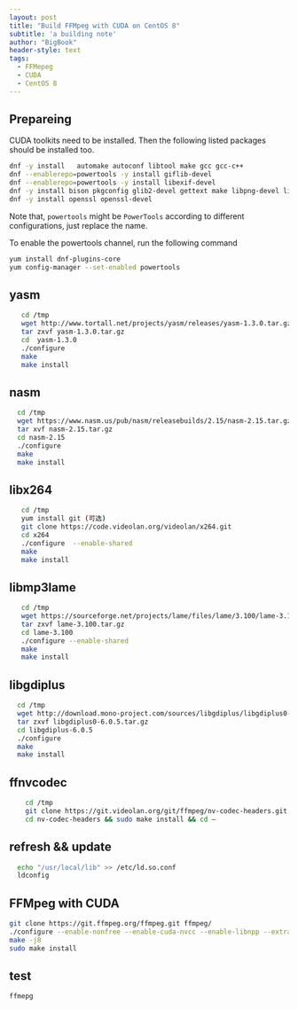 ```yaml
---
layout: post
title: "Build FFMpeg with CUDA on CentOS 8"
subtitle: 'a building note'
author: "BigBook"
header-style: text
tags:
  - FFMepeg
  - CUDA
  - CentOS 8
---
```


## Prepareing

CUDA toolkits need to be installed. 
Then the following listed packages should be installed too.

```bash
dnf -y install   automake autoconf libtool make gcc gcc-c++
dnf --enablerepo=powertools -y install giflib-devel
dnf --enablerepo=powertools -y install libexif-devel
dnf -y install bison pkgconfig glib2-devel gettext make libpng-devel libjpeg-devel libtiff-devel libexif-devel giflib-devel libX11-devel freetype-devel fontconfig-devel  cairo-devel fribidi-devel
dnf -y install openssl openssl-devel
```

Note that, `powertools` might be `PowerTools` according to different configurations, just replace the name.

To enable the powertools channel, run the following command

```bash
yum install dnf-plugins-core
yum config-manager --set-enabled powertools
```



## yasm

```bash
   cd /tmp
   wget http://www.tortall.net/projects/yasm/releases/yasm-1.3.0.tar.gz
   tar zxvf yasm-1.3.0.tar.gz
   cd  yasm-1.3.0
   ./configure 
   make 
   make install
```

## nasm

```bash
  cd /tmp
  wget https://www.nasm.us/pub/nasm/releasebuilds/2.15/nasm-2.15.tar.gz
  tar xvf nasm-2.15.tar.gz
  cd nasm-2.15
  ./configure 
  make 
  make install
```

## libx264

```bash
   cd /tmp
   yum install git (可选)
   git clone https://code.videolan.org/videolan/x264.git
   cd x264
   ./configure  --enable-shared
   make 
   make install
```

## libmp3lame

```bash
   cd /tmp
   wget https://sourceforge.net/projects/lame/files/lame/3.100/lame-3.100.tar.gz
   tar zxvf lame-3.100.tar.gz
   cd lame-3.100
   ./configure --enable-shared
   make 
   make install
```

## libgdiplus

```bash
  cd /tmp
  wget http://download.mono-project.com/sources/libgdiplus/libgdiplus0-6.0.5.tar.gz
  tar zxvf libgdiplus0-6.0.5.tar.gz
  cd libgdiplus-6.0.5
  ./configure
  make 
  make install
```

## ffnvcodec

```bash
    cd /tmp
    git clone https://git.videolan.org/git/ffmpeg/nv-codec-headers.git
    cd nv-codec-headers && sudo make install && cd –

```

## refresh && update

```bash
  echo "/usr/local/lib" >> /etc/ld.so.conf
  ldconfig
```

## FFMpeg with CUDA

```bash
git clone https://git.ffmpeg.org/ffmpeg.git ffmpeg/
./configure --enable-nonfree --enable-cuda-nvcc --enable-libnpp --extra-cflags=-I/usr/local/cuda/include --extra-ldflags=-L/usr/local/cuda/lib64 --disable-static --enable-shared
make -j8
sudo make install
```

## test

```bash
ffmepg
```